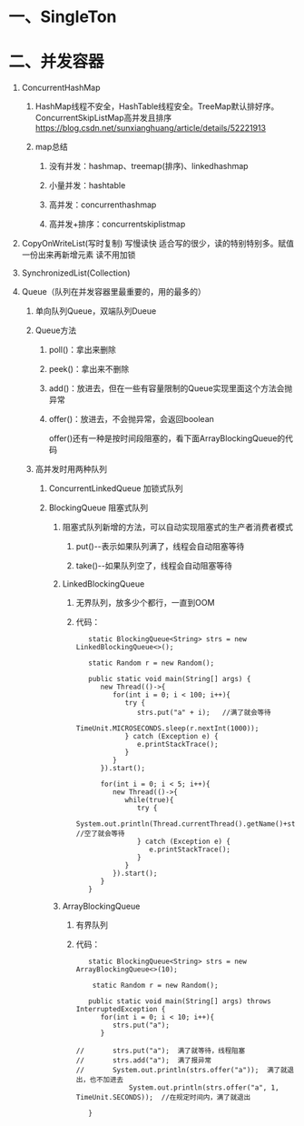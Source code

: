 # 一、SingleTon

# 二、并发容器

   1. ConcurrentHashMap
      1. HashMap线程不安全，HashTable线程安全。TreeMap默认排好序。
         ConcurrentSkipListMap高并发且排序 https://blog.csdn.net/sunxianghuang/article/details/52221913
         
      2. map总结
         1. 没有并发：hashmap、treemap(排序)、linkedhashmap
         
         2. 小量并发：hashtable
         
         3. 高并发：concurrenthashmap
         
         4. 高并发+排序：concurrentskiplistmap
         
2. CopyOnWriteList(写时复制) 写慢读快  适合写的很少，读的特别特别多。赋值一份出来再新增元素  读不用加锁

3. SynchronizedList(Collection)

4. Queue（队列在并发容器里最重要的，用的最多的）

   1. 单向队列Queue，双端队列Dueue
   
   2. Queue方法
   
      1. poll()：拿出来删除
            
      2. peek()：拿出来不删除 
      
      3. add()：放进去，但在一些有容量限制的Queue实现里面这个方法会抛异常
      
      4. offer()：放进去，不会抛异常，会返回boolean
      
         offer()还有一种是按时间段阻塞的，看下面ArrayBlockingQueue的代码
   
   2. 高并发时用两种队列
   
      1. ConcurrentLinkedQueue   加锁式队列
      
      2. BlockingQueue  阻塞式队列
      
         1. 阻塞式队列新增的方法，可以自动实现阻塞式的生产者消费者模式
         
            1. put()--表示如果队列满了，线程会自动阻塞等待
            
            2. take()--如果队列空了，线程会自动阻塞等待
      
         1. LinkedBlockingQueue 
         
            1. 无界队列，放多少个都行，一直到OOM
            
            2. 代码：
            
               ```
                  static BlockingQueue<String> strs = new LinkedBlockingQueue<>();
	
                  static Random r = new Random();

                  public static void main(String[] args) {
                     new Thread(()->{
                        for(int i = 0; i < 100; i++){
                           try {
                              strs.put("a" + i);   //满了就会等待
                              TimeUnit.MICROSECONDS.sleep(r.nextInt(1000)); 
                           } catch (Exception e) {
                              e.printStackTrace();
                           }
                        }
                     }).start();

                     for(int i = 0; i < 5; i++){
                        new Thread(()->{
                           while(true){
                              try {
                                 System.out.println(Thread.currentThread().getName()+strs.take()); //空了就会等待
                              } catch (Exception e) {
                                 e.printStackTrace();
                              }
                           }
                        }).start();
                     }
                  }
               ```
         
         2. ArrayBlockingQueue 
         
            1. 有界队列
            
            2. 代码：
            
               ```
                  static BlockingQueue<String> strs = new ArrayBlockingQueue<>(10);
	
	               static Random r = new Random();
                  
                  public static void main(String[] args) throws InterruptedException {
                     for(int i = 0; i < 10; i++){
                        strs.put("a");
                     }

               //		strs.put("a");  满了就等待，线程阻塞
               //		strs.add("a");  满了报异常
               //		System.out.println(strs.offer("a"));  满了就退出，也不加进去
                     		System.out.println(strs.offer("a", 1, TimeUnit.SECONDS));  //在规定时间内，满了就退出

                  }
               ```
